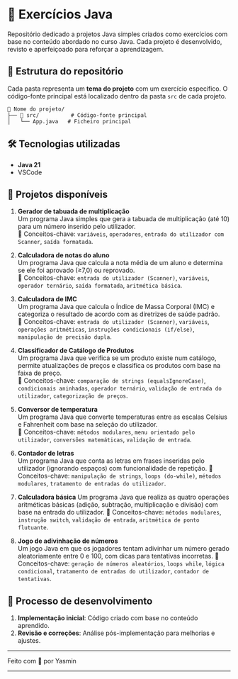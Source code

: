 # 🚀 Exercícios Java

Repositório dedicado a projetos Java simples criados como exercícios com base no conteúdo abordado no curso Java. Cada projeto é desenvolvido, revisto e aperfeiçoado para reforçar a aprendizagem.

## 📂 Estrutura do repositório

Cada pasta representa um **tema do projeto** com um exercício específico. O código-fonte principal está localizado dentro da pasta `src` de cada projeto.

```
📁 Nome do projeto/
├── 📁 src/          # Código-fonte principal
│   └── App.java   # Ficheiro principal
```

## 🛠️ Tecnologias utilizadas

- **Java 21**
- VSCode

## 📌 Projetos disponíveis

1. **Gerador de tabuada de multiplicação**  
   Um programa Java simples que gera a tabuada de multiplicação (até 10) para um número inserido pelo utilizador.  
   📌 Conceitos-chave: `variáveis`, `operadores`, `entrada do utilizador com Scanner`, `saída formatada`.

2. **Calculadora de notas do aluno**  
   Um programa Java que calcula a nota média de um aluno e determina se ele foi aprovado (≥7,0) ou reprovado.  
   📌 Conceitos-chave: `entrada do utilizador (Scanner)`, `variáveis`, `operador ternário`, `saída formatada`, `aritmética básica`.

3. **Calculadora de IMC**  
   Um programa Java que calcula o Índice de Massa Corporal (IMC) e categoriza o resultado de acordo com as diretrizes de saúde padrão.  
   📌 Conceitos-chave: `entrada do utilizador (Scanner)`, `variáveis`, `operações aritméticas`, `instruções condicionais (if/else)`, `manipulação de precisão dupla`.

4. **Classificador de Catálogo de Produtos**  
   Um programa Java que verifica se um produto existe num catálogo, permite atualizações de preços e classifica os produtos com base na faixa de preço.  
   📌 Conceitos-chave: `comparação de strings (equalsIgnoreCase)`, `condicionais aninhadas`, `operador ternário`, `validação de entrada do utilizador`, `categorização de preços`.

5. **Conversor de temperatura**  
   Um programa Java que converte temperaturas entre as escalas Celsius e Fahrenheit com base na seleção do utilizador.  
   📌 Conceitos-chave: `métodos modulares`, `menu orientado pelo utilizador`, `conversões matemáticas`, `validação de entrada`.

6. **Contador de letras**  
   Um programa Java que conta as letras em frases inseridas pelo utilizador (ignorando espaços) com funcionalidade de repetição.
📌 Conceitos-chave: `manipulação de strings`, `loops (do-while)`, `métodos modulares`, `tratamento de entradas do utilizador`.

7. **Calculadora básica**
Um programa Java que realiza as quatro operações aritméticas básicas (adição, subtração, multiplicação e divisão) com base na entrada do utilizador.
📌 Conceitos-chave: `métodos modulares`, `instrução switch`, `validação de entrada`, `aritmética de ponto flutuante`.

8. **Jogo de adivinhação de números**  
   Um jogo Java em que os jogadores tentam adivinhar um número gerado aleatoriamente entre 0 e 100, com dicas para tentativas incorretas.
   📌 Conceitos-chave: `geração de números aleatórios`, `loops while`, `lógica condicional`, `tratamento de entradas do utilizador`, `contador de tentativas`.


## 🔄 Processo de desenvolvimento

1. **Implementação inicial**: Código criado com base no conteúdo aprendido.
2. **Revisão e correções**: Análise pós-implementação para melhorias e ajustes.


---

Feito com 💙 por Yasmin

---